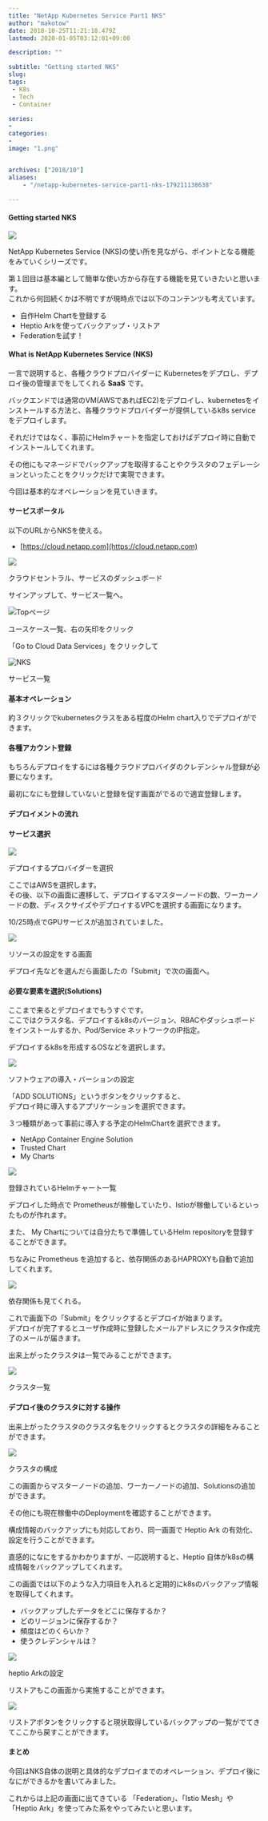 ```yaml
---
title: "NetApp Kubernetes Service Part1 NKS"
author: "makotow"
date: 2018-10-25T11:21:18.479Z
lastmod: 2020-01-05T03:12:01+09:00

description: ""

subtitle: "Getting started NKS"
slug: 
tags:
 - K8s
 - Tech
 - Container

series:
-
categories:
-
image: "1.png"


archives: ["2018/10"]
aliases:
    - "/netapp-kubernetes-service-part1-nks-179211138638"

---
```


#### Getting started NKS




![](1.png)



NetApp Kubernetes Service (NKS)の使い所を見ながら、ポイントとなる機能をみていくシリーズです。

第１回目は基本編として簡単な使い方から存在する機能を見ていきたいと思います。   
 これから何回続くかは不明ですが現時点では以下のコンテンツも考えています。

*   自作Helm Chartを登録する
*   Heptio Arkを使ってバックアップ・リストア
*   Federationを試す！

#### What is NetApp Kubernetes Service (NKS)

一言で説明すると、各種クラウドプロバイダーに Kubernetesをデプロし、デプロイ後の管理までをしてくれる **SaaS** です。

バックエンドでは通常のVM(AWSであればEC2)をデプロイし、kubernetesをインストールする方法と、各種クラウドプロバイダーが提供しているk8s serviceをデプロイします。

それだけではなく、事前にHelmチャートを指定しておけばデプロイ時に自動でインストールしてくれます。

その他にもマネージドでバックアップを取得することやクラスタのフェデレーションといったことをクリックだけで実現できます。

今回は基本的なオペレーションを見ていきます。

#### サービスポータル

以下のURLからNKSを使える。

*   [https://cloud.netapp.com](https://cloud.netapp.com)

![](2.jpeg)

クラウドセントラル、サービスのダッシュボード



サインアップして、サービス一覧へ。


![Topページ](3.jpeg)

ユースケース一覧、右の矢印をクリック



「Go to Cloud Data Services」をクリックして


![NKS](4.png)

サービス一覧



#### 基本オペレーション

約３クリックでkubernetesクラスをある程度のHelm chart入りでデプロイができます。

#### 各種アカウント登録

もちろんデプロイをするには各種クラウドプロバイダのクレデンシャル登録が必要になります。

最初になにも登録していないと登録を促す画面がでるので適宜登録します。

#### デプロイメントの流れ

#### サービス選択


![](5.jpeg)

デプロイするプロバイダーを選択



ここではAWSを選択します。  
 その後、以下の画面に遷移して、デプロイするマスターノードの数、ワーカーノードの数、ディスクサイズやデプロイするVPCを選択する画面になります。

10/25時点でGPUサービスが追加されていました。


![](6.jpeg)

リソースの設定をする画面



デプロイ先などを選んだら画面したの「Submit」で次の画面へ。

#### 必要な要素を選択(Solutions)

ここまで来るとデプロイまでもうすぐです。  
 ここではクラスタ名、デプロイするk8sのバージョン、RBACやダッシュボードをインストールするか、Pod/Service ネットワークのIP指定。

デプロイするk8sを形成するOSなどを選択します。


![](7.jpeg)

ソフトウェアの導入・バーションの設定



「ADD SOLUTIONS」というボタンをクリックすると、  
 デプロイ時に導入するアプリケーションを選択できます。

３つ種類があって事前に導入する予定のHelmChartを選択できます。

*   NetApp Container Engine Solution
*   Trusted Chart
*   My Charts

![](8.jpeg)

登録されているHelmチャート一覧



デプロイした時点で Prometheusが稼働していたり、Istioが稼働しているといったものが作れます。

また、 My Chartについては自分たちで準備しているHelm repositoryを登録することができます。

ちなみに Prometheus を追加すると、依存関係のあるHAPROXYも自動で追加してくれます。


![](9.jpeg)

依存関係も見てくれる。



これで画面下の「Submit」をクリックするとデプロイが始まります。  
 デプロイが完了するとユーザ作成時に登録したメールアドレスにクラスタ作成完了のメールが届きます。

出来上がったクラスタは一覧でみることができます。


![](10.jpeg)

クラスタ一覧



#### デプロイ後のクラスタに対する操作

出来上がったクラスタのクラスタ名をクリックするとクラスタの詳細をみることができます。


![](11.jpeg)

クラスタの構成



この画面からマスターノードの追加、ワーカーノードの追加、Solutionsの追加ができます。

その他にも現在稼働中のDeploymentを確認することができます。

構成情報のバックアップにも対応しており、同一画面で Heptio Ark の有効化、設定を行うことができます。

直感的になにをするかわかりますが、一応説明すると、Heptio 自体がk8sの構成情報をバックアップしてくれます。

この画面では以下のような入力項目を入れると定期的にk8sのバックアップ情報を取得してくれます。

*   バックアップしたデータをどこに保存するか？
*   どのリージョンに保存するか？
*   頻度はどのくらいか？
*   使うクレデンシャルは？

![](12.jpeg)

heptio Arkの設定



リストアもこの画面から実施することができます。


![](13.jpeg)



リストアボタンをクリックすると現状取得しているバックアップの一覧がでてきてここから戻すことができます。

#### まとめ

今回はNKS自体の説明と具体的なデプロイまでのオペレーション、デプロイ後になにができるかを書いてみました。

これからは上記の画面に出てきている 「Federation」、「Istio Mesh」や「Heptio Ark」を使ってみた系をやってみたいと思います。
